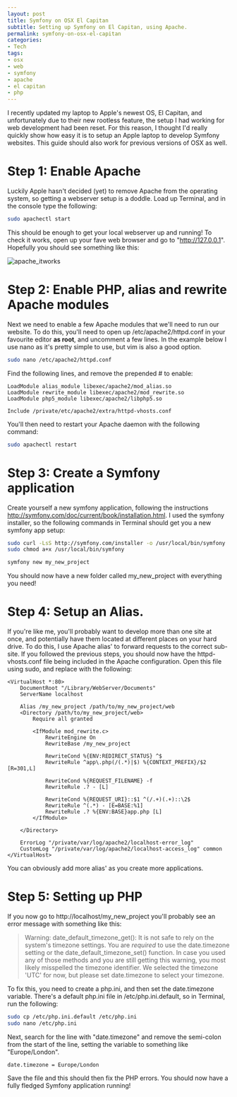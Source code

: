 ```yaml
---
layout: post
title: Symfony on OSX El Capitan
subtitle: Setting up Symfony on El Capitan, using Apache.
permalink: symfony-on-osx-el-capitan
categories:
- Tech
tags:
- osx
- web
- symfony
- apache
- el capitan
- php
---
```

I recently updated my laptop to Apple's newest OS, El Capitan, and unfortunately due to their new rootless feature, the setup I had working for web development had been reset. For this reason, I thought I'd really quickly show how easy it is to setup an Apple laptop to develop Symfony websites. This guide should also work for previous versions of OSX as well.

# Step 1: Enable Apache

Luckily Apple hasn't decided (yet) to remove Apache from the operating system, so getting a webserver setup is a doddle. Load up Terminal, and in the console type the following:

```bash
sudo apachectl start
```

This should be enough to get your local webserver up and running! To check it works, open up your fave web browser and go to "http://127.0.0.1". Hopefully you should see something like this:

![apache_itworks](http://tomjbward.co.uk/wp-content/uploads/2015/09/apache_itworks-300x188.png)

# Step 2: Enable PHP, alias and rewrite Apache modules

Next we need to enable a few Apache modules that we'll need to run our website. To do this, you'll need to open up /etc/apache2/httpd.conf in your favourite editor **as root**, and uncomment a few lines. In the example below I use nano as it's pretty simple to use, but vim is also a good option.

```bash
sudo nano /etc/apache2/httpd.conf
```

Find the following lines, and remove the prepended # to enable:

```
LoadModule alias_module libexec/apache2/mod_alias.so
LoadModule rewrite_module libexec/apache2/mod_rewrite.so
LoadModule php5_module libexec/apache2/libphp5.so

Include /private/etc/apache2/extra/httpd-vhosts.conf
```

You'll then need to restart your Apache daemon with the following command:

```bash
sudo apachectl restart
```

# Step 3: Create a Symfony application

Create yourself a new symfony application, following the instructions http://symfony.com/doc/current/book/installation.html. I used the symfony installer, so the following commands in Terminal should get you a new symfony app setup:

```bash
sudo curl -LsS http://symfony.com/installer -o /usr/local/bin/symfony
sudo chmod a+x /usr/local/bin/symfony

symfony new my_new_project
```

You should now have a new folder called my_new_project with everything you need!

# Step 4: Setup an Alias.

If you're like me, you'll probably want to develop more than one site at once, and potentially have them located at different places on your hard drive. To do this, I use Apache alias' to forward requests to the correct sub-site. If you followed the previous steps, you should now have the httpd-vhosts.conf file being included in the Apache configuration. Open this file using sudo, and replace with the following:

```
<VirtualHost *:80>
    DocumentRoot "/Library/WebServer/Documents"
    ServerName localhost

    Alias /my_new_project /path/to/my_new_project/web
    <Directory /path/to/my_new_project/web>
        Require all granted

        <IfModule mod_rewrite.c>
            RewriteEngine On
            RewriteBase /my_new_project

            RewriteCond %{ENV:REDIRECT_STATUS} ^$
            RewriteRule ^app\.php(/(.*)|$) %{CONTEXT_PREFIX}/$2 [R=301,L]

            RewriteCond %{REQUEST_FILENAME} -f
            RewriteRule .? - [L]

            RewriteCond %{REQUEST_URI}::$1 ^(/.+)(.+)::\2$
            RewriteRule ^(.*) - [E=BASE:%1]
            RewriteRule .? %{ENV:BASE}app.php [L]
        </IfModule>

    </Directory>

    ErrorLog "/private/var/log/apache2/localhost-error_log"
    CustomLog "/private/var/log/apache2/localhost-access_log" common
</VirtualHost>
```

You can obviously add more alias' as you create more applications.

# Step 5: Setting up PHP

If you now go to http://localhost/my_new_project you'll probably see an error message with something like this:

> Warning: date_default_timezone_get(): It is not safe to rely on the system's timezone settings. You are *required* to use the date.timezone setting or the date_default_timezone_set() function. In case you used any of those methods and you are still getting this warning, you most likely misspelled the timezone identifier. We selected the timezone 'UTC' for now, but please set date.timezone to select your timezone.

To fix this, you need to create a php.ini, and then set the date.timezone variable. There's a default php.ini file in /etc/php.ini.default, so in Terminal, run the following:

```bash
sudo cp /etc/php.ini.default /etc/php.ini
sudo nano /etc/php.ini
```

Next, search for the line with "date.timezone" and remove the semi-colon from the start of the line, setting the variable to something like "Europe/London".

```
date.timezone = Europe/London
```

Save the file and this should then fix the PHP errors. You should now have a fully fledged Symfony application running!
